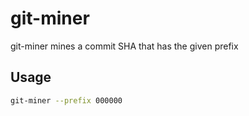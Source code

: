 # git-miner
git-miner mines a commit SHA that has the given prefix

## Usage

```bash
git-miner --prefix 000000
```
